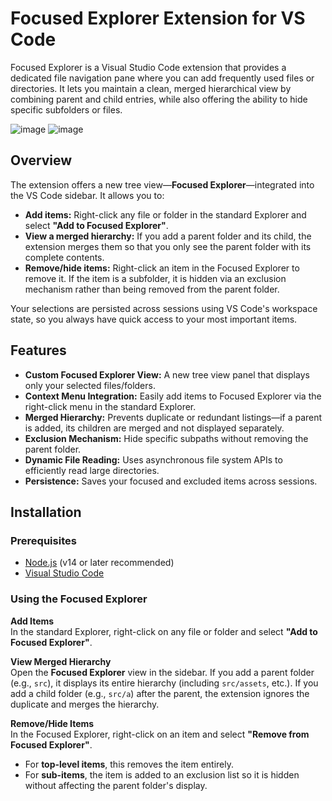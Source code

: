 # Focused Explorer Extension for VS Code

Focused Explorer is a Visual Studio Code extension that provides a dedicated file navigation pane where you can add frequently used files or directories. It lets you maintain a clean, merged hierarchical view by combining parent and child entries, while also offering the ability to hide specific subfolders or files.

![image](https://github.com/user-attachments/assets/76a39670-7776-459e-a0ae-58b02e55f783)
![image](https://github.com/user-attachments/assets/cc37230d-ceca-4174-b9a4-2af9c5b01e3e)

## Overview

The extension offers a new tree view—**Focused Explorer**—integrated into the VS Code sidebar. It allows you to:
- **Add items:** Right-click any file or folder in the standard Explorer and select **"Add to Focused Explorer"**.
- **View a merged hierarchy:** If you add a parent folder and its child, the extension merges them so that you only see the parent folder with its complete contents.
- **Remove/hide items:** Right-click an item in the Focused Explorer to remove it. If the item is a subfolder, it is hidden via an exclusion mechanism rather than being removed from the parent folder.

Your selections are persisted across sessions using VS Code's workspace state, so you always have quick access to your most important items.

## Features

- **Custom Focused Explorer View:** A new tree view panel that displays only your selected files/folders.
- **Context Menu Integration:** Easily add items to Focused Explorer via the right-click menu in the standard Explorer.
- **Merged Hierarchy:** Prevents duplicate or redundant listings—if a parent is added, its children are merged and not displayed separately.
- **Exclusion Mechanism:** Hide specific subpaths without removing the parent folder.
- **Dynamic File Reading:** Uses asynchronous file system APIs to efficiently read large directories.
- **Persistence:** Saves your focused and excluded items across sessions.

## Installation

### Prerequisites

- [Node.js](https://nodejs.org/en/download/) (v14 or later recommended)
- [Visual Studio Code](https://code.visualstudio.com/)

### Using the Focused Explorer

**Add Items**  
In the standard Explorer, right-click on any file or folder and select **"Add to Focused Explorer"**.

**View Merged Hierarchy**  
Open the **Focused Explorer** view in the sidebar. If you add a parent folder (e.g., `src`), it displays its entire hierarchy (including `src/assets`, etc.). If you add a child folder (e.g., `src/a`) after the parent, the extension ignores the duplicate and merges the hierarchy.

**Remove/Hide Items**  
In the Focused Explorer, right-click on an item and select **"Remove from Focused Explorer"**.

- For **top-level items**, this removes the item entirely.  
- For **sub-items**, the item is added to an exclusion list so it is hidden without affecting the parent folder's display.

